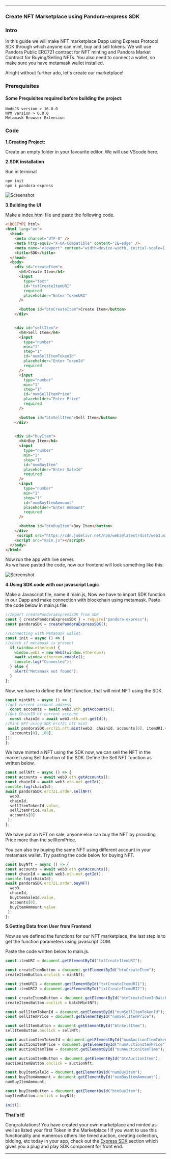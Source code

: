 ***

### Create NFT Marketplace using Pandora-express SDK

### Intro

  In this guide we will make NFT marketplace Dapp using Express Protocol SDK through which anyone can mint, buy and sell tokens.
  We will use Pandora Public ERC721 contract for NFT minting and Pandora Market Contract for Buying/Selling NFTs.
  You also need to connect a wallet, so make sure you have metamask wallet installed.

  Alright without further ado, let's create our marketplace!

### Prerequisites
#### Some Prequisites required before building the project:
    NodeJS version > 16.0.0
    NPM version > 6.0.0
    Metamask Browser Extension

### Code

  **1.Creating Project:**

  Create an empty folder in your favourite editor. We will use VScode here.


  **2.SDK installation** 
      
  Run in terminal

  ```bash
  npm init 
  npm i pandora-express 
  ``` 
  ![Screenshot](/media/pandora-install.png)

  **3.Building the UI**

   Make a index.html file and paste the following code.

```html
<!DOCTYPE html>
<html lang="en">
  <head>
    <meta charset="UTF-8" />
    <meta http-equiv="X-UA-Compatible" content="IE=edge" />
    <meta name="viewport" content="width=device-width, initial-scale=1.0" />
    <title>SDK</title>
  </head>
  <body>
    <div id="createItem">
      <h4>Create Item</h4>
      <input
        type="text"
        id="txtCreateItemURI"
        required
        placeholder="Enter TokenURI"
      />

      <button id="btnCreateItem">Create Item</button>
    </div>


    <div id="sellItem">
      <h4>Sell Item</h4>
      <input
        type="number"
        min="1"
        step="1"
        id="numSellItemTokenId"
        placeholder="Enter TokenId"
        required
      />
      <input
        type="number"
        min="1"
        step="1"
        id="numSellItemPrice"
        placeholder="Enter Price"
        required
      />

      <button id="btnSellItem">Sell Item</button>
    </div>
    

    <div id="buyItem">
      <h4>Buy Item</h4>
      <input
        type="number"
        min="1"
        step="1"
        id="numBuyItem"
        placeholder="Enter SaleId"
        required
      />
      <input
        type="number"
        min="1"
        step="1"
        id="numBuyItemAmmount"
        placeholder="Enter Ammount"
        required
      />

      <button id="btnBuyItem">Buy Item</button>
    </div>
     <script src="https://cdn.jsdelivr.net/npm/web3@latest/dist/web3.min.js"></script>
    <script src="main.js"></script>
  </body>
</html>
```

Now run the app with live server. <br>
As we have pasted the code, now our frontend will look something like this:

![Screenshot](/media/html.png)

  **4.Using SDK code with our javascript Logic**

  Make a Javascript file, name it main.js, 
  Now we have to import SDK function in our Dapp and make connection with blockchain using metamask.
  Paste the code below in main.js file.

  ```javascript
  //Import createPandoraExpressSDK from SDK
  const { createPandoraExpressSDK } = require("pandora-express");
  const pandoraSDK = createPandoraExpressSDK();

  //Connecting with Metamask wallet.
  const init = async () => {
  //check if metamask is present
    if (window.ethereum) {
      window.web3 = new Web3(window.ethereum);
      await window.ethereum.enable();
      console.log("Connected");
    } else {
      alert("Metamask not found");
    }
  };

  ```

  Now, we have to define the Mint function, that will mint NFT using the SDK.

  ```javascript
  const mintNft = async () => {
  //get current account address
    const accounts = await web3.eth.getAccounts();
  //Get ChainID of current account
    const chainId = await web3.eth.net.getId();
  //Mint NFT using SDK erc721 nft mint
   await pandoraSDK.erc721.nft.mint(web3, chainId, accounts[0], itemURI.value, [
    [accounts[0], 100],
  ]);
  };
  ```

  We have minted a NFT using the SDK now, we can sell the NFT in the market using Sell function of the SDK.
  Define the Sell NFT function as written below.

  ```javascript
  const sellNft = async () => {
  const accounts = await web3.eth.getAccounts();
  const chainId = await web3.eth.net.getId();
  console.log(chainId);
  await pandoraSDK.erc721.order.sellNFT(
    web3,
    chainId,
    sellItemTokenId.value,
    sellItemPrice.value,
    accounts[0]
   );
  };
  ```

  We have put an NFT on sale, anyone else can buy the NFT by providing Price more than the sellItemPrice.

  You can also try buying the same NFT using different account in your metamask wallet.
  Try pasting the code below for buying NFT.

```javascript
const buyNft = async () => {
const accounts = await web3.eth.getAccounts();
const chainId = await web3.eth.net.getId();
console.log(chainId);
await pandoraSDK.erc721.order.buyNFT(
  web3,
  chainId,
  buyItemSaleId.value,
  accounts[0],
  buyItemAmmount.value
 );
};
```

**5.Getting Data from User from Frontend**

Now as we defined the functions for our NFT marketplace, the last step is to get the function parameters using javascript DOM.

Paste the code written below to main.js.


```javascript
const itemURI = document.getElementById("txtCreateItemURI");

const createItemButton = document.getElementById("btnCreateItem");
createItemButton.onclick = mintNft;

const itemURI1 = document.getElementById("txtCreateItemURI1");
const itemURI2 = document.getElementById("txtCreateItemURI2");

const createItemsButton = document.getElementById("btnCreateItemInBatch");
createItemsButton.onclick = batchMintNft;

const sellItemTokenId = document.getElementById("numSellItemTokenId");
const sellItemPrice = document.getElementById("numSellItemPrice");

const sellItemButton = document.getElementById("btnSellItem");
sellItemButton.onclick = sellNft;

const auctionItemTokenId = document.getElementById("numAuctionItemTokenId");
const auctionItemPrice = document.getElementById("numAuctionItemPrice");
const auctionItemTime = document.getElementById("numAuctionItemTime");

const auctionItemButton = document.getElementById("btnAuctionItem");
auctionItemButton.onclick = auctionNft;

const buyItemSaleId = document.getElementById("numBuyItem");
const buyItemAmmount = document.getElementById("numBuyItemAmmount");
numBuyItemAmmount;

const buyItemButton = document.getElementById("btnBuyItem");
buyItemButton.onclick = buyNft;

init();
```

 **That's it!**

  Congratulations! You have created your own marketplace and minted as well as listed your first Token in the Marketplace ! If you want to use this functionality and numerous others like timed auction, creating collection, bidding, etc today in your app, check out the [Express SDK](sdk/overview.md) section which gives you a plug and play SDK component for front end.

  ***